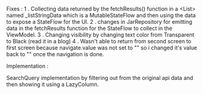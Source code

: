 Fixes :
1 . Collecting data returned by the fetchResults() function in a <List<CimputerItem>> named _listStringData which is a MutableStateFlow and then using the data to expose a StateFlow for the UI.
2 . changes in JarRepository for emitting data in the fetchResults function for the StateFlow to collect in the ViewModel.
3 . Changing visibility by changing text color from Transparent to Black  (read it in a blog)
4 . Wasn't able to return from second screen to first screen because navigate.value was not set to ""
        so i changed it's value back to "" once the navigation is done.

Implementation :

SearchQuery implementation by filtering out from the original api data and then showing it using a LazyColumn.
